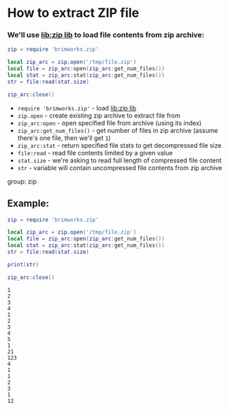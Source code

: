 # How to extract ZIP file

### We'll use [lib:zip lib](https://onelinerhub.com/lua/install-zip-module-with-luarocks) to load file contents from zip archive:

```lua
zip = require 'brimworks.zip'

local zip_arc = zip.open('/tmp/file.zip')
local file = zip_arc:open(zip_arc:get_num_files())
local stat = zip_arc:stat(zip_arc:get_num_files())
str = file:read(stat.size)

zip_arc:close()
```

- `require 'brimworks.zip'` - load [lib:zip lib](https://onelinerhub.com/lua/install-zip-module-with-luarocks)
- `zip.open` - create existing zip archive to extract file from
- `zip_arc:open` - open specified file from archive (using its index)
- `zip_arc:get_num_files()` - get number of files in zip archive (assume there's one file, then we'll get `1`)
- `zip_arc:stat` - return specified file stats to get decompressed file size
- `file:read` - read file contents limited by a given value
- `stat.size` - we're asking to read full length of compressed file content
- `str` - variable will contain uncompressed file contents from zip archive

group: zip

## Example: 
```lua
zip = require 'brimworks.zip'

local zip_arc = zip.open('/tmp/file.zip')
local file = zip_arc:open(zip_arc:get_num_files())
local stat = zip_arc:stat(zip_arc:get_num_files())
str = file:read(stat.size)

print(str)

zip_arc:close()
```
```
1
2
3
4
1
2
3
4
5
1
21
123
4
1
1
2
3
1
12



```

